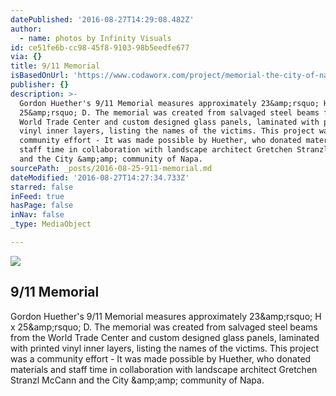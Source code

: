 ```yaml
---
datePublished: '2016-08-27T14:29:08.482Z'
author:
  - name: photos by Infinity Visuals
id: ce51fe6b-cc98-45f8-9103-98b5eedfe677
via: {}
title: 9/11 Memorial
isBasedOnUrl: 'https://www.codaworx.com/project/memorial-the-city-of-napa'
publisher: {}
description: >-
  Gordon Huether's 9/11 Memorial measures approximately 23&amp;rsquo; H x
  25&amp;rsquo; D. The memorial was created from salvaged steel beams from the
  World Trade Center and custom designed glass panels, laminated with printed
  vinyl inner layers, listing the names of the victims. This project was a
  community effort - It was made possible by Huether, who donated materials and
  staff time in collaboration with landscape architect Gretchen Stranzl McCann
  and the City &amp;amp; community of Napa.
sourcePath: _posts/2016-08-25-911-memorial.md
dateModified: '2016-08-27T14:27:34.733Z'
starred: false
inFeed: true
hasPage: false
inNav: false
_type: MediaObject

---
```

<article style=""><img src="https://imgflo.herokuapp.com/graph/vahj1ThiexotieMo/f31d96761e71112d54f5dc2b5158285c/noop.jpg?input=https%3A%2F%2Fres.cloudinary.com%2Fcodaworx%2Fimage%2Fupload%2Fproject%2F911-sculpture-tl035.jpg" /><h1>9/11 Memorial</h1><p>Gordon Huether's 9/11 Memorial measures approximately 23&amp;amp;rsquo; H x 25&amp;amp;rsquo; D. The memorial was created from salvaged steel beams from the World Trade Center and custom designed glass panels, laminated with printed vinyl inner layers, listing the names of the victims. This project was a community effort - It was made possible by Huether, who donated materials and staff time in collaboration with landscape architect Gretchen Stranzl McCann and the City &amp;amp;amp; community of Napa.</p></article>
